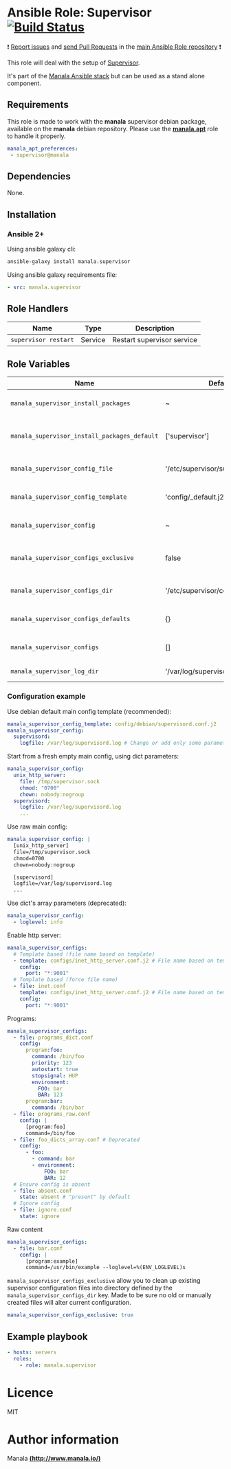 # Ansible Role: Supervisor [![Build Status](https://travis-ci.org/manala/ansible-role-supervisor.svg?branch=master)](https://travis-ci.org/manala/ansible-role-supervisor)

:exclamation: [Report issues](https://github.com/manala/ansible-roles/issues) and [send Pull Requests](https://github.com/manala/ansible-roles/pulls) in the [main Ansible Role repository](https://github.com/manala/ansible-roles) :exclamation:

This role will deal with the setup of [Supervisor](http://supervisord.org/).

It's part of the [Manala Ansible stack](http://www.manala.io) but can be used as a stand alone component.

## Requirements

This role is made to work with the __manala__ supervisor debian package, available on the __manala__ debian repository. Please use the [**manala.apt**](https://galaxy.ansible.com/manala/apt/) role to handle it properly.

```yaml
manala_apt_preferences:
 - supervisor@manala
```

## Dependencies

None.

## Installation

### Ansible 2+

Using ansible galaxy cli:

```bash
ansible-galaxy install manala.supervisor
```

Using ansible galaxy requirements file:

```yaml
- src: manala.supervisor
```

## Role Handlers

| Name                 | Type    | Description                |
| -------------------- | ------- | -------------------------- |
| `supervisor restart` | Service | Restart supervisor service |

## Role Variables

| Name                                         | Default                            | Type         | Description                                           |
| -------------------------------------------- | ---------------------------------- | ------------ | ----------------------------------------------------- |
| `manala_supervisor_install_packages`         | ~                                  | Array        | Dependency packages to install                        |
| `manala_supervisor_install_packages_default` | ['supervisor']                     | Array        | Default dependency packages to install                |
| `manala_supervisor_config_file`              | '/etc/supervisor/supervisord.conf' | String       | Main configuration file path                          |
| `manala_supervisor_config_template`          | 'config/_default.j2'               | String       | Main configuration template path                      |
| `manala_supervisor_config`                   | ~                                  | Array/String | Main configuration directives                         |
| `manala_supervisor_configs_exclusive`        | false                              | Boolean      | Exclusion of existing files additional configurations |
| `manala_supervisor_configs_dir`              | '/etc/supervisor/conf.d'           | String       | Additional configurations directory path              |
| `manala_supervisor_configs_defaults`         | {}                                 | Array        | Additional configurations defaults                    |
| `manala_supervisor_configs`                  | []                                 | Array        | Additional configurations directives                  |
| `manala_supervisor_log_dir`                  | '/var/log/supervisor'              | String       | Log directory path                                    |

### Configuration example

Use debian default main config template (recommended):
```yaml
manala_supervisor_config_template: config/debian/supervisord.conf.j2
manala_supervisor_config:
  supervisord:
    logfile: /var/log/supervisord.log # Change or add only some parameters
```

Start from a fresh empty main config, using dict parameters:
```yaml
manala_supervisor_config:
  unix_http_server:
    file: /tmp/supervisor.sock
    chmod: "0700"
    chown: nobody:nogroup
  supervisord:
    logfile: /var/log/supervisord.log
    ...
```

Use raw main config:
```yaml
manala_supervisor_config: |
  [unix_http_server]
  file=/tmp/supervisor.sock
  chmod=0700
  chown=nobody:nogroup

  [supervisord]
  logfile=/var/log/supervisord.log
  ...
```

Use dict's array parameters (deprecated):
```yaml
manala_supervisor_config:
  - loglevel: info
```

Enable http server:
```yaml
manala_supervisor_configs:
  # Template based (file name based on template)
  - template: configs/inet_http_server.conf.j2 # File name based on template name
    config:
      port: "*:9001"
  # Template based (force file name)
  - file: inet.conf
    template: configs/inet_http_server.conf.j2 # File name based on template name
    config:
      port: "*:9001"      
```

Programs:
```yaml
manala_supervisor_configs:
  - file: programs_dict.conf
    config:
      program:foo:
        command: /bin/foo
        priority: 123
        autostart: true
        stopsignal: HUP
        environment:
          FOO: bar
          BAR: 123
      program:bar:
        command: /bin/bar
  - file: programs_raw.conf
    config: |
      [program:foo]
      command=/bin/foo
  - file: foo_dicts_array.conf # Deprecated
    config:
      - foo:
        - command: bar
        - environment:
            FOO: bar
            BAR: 12
  # Ensure config is absent
  - file: absent.conf
    state: absent # "present" by default
  # Ignore config
  - file: ignore.conf
    state: ignore
```

Raw content

```yaml
manala_supervisor_configs:
  - file: bar.conf
    config: |
      [program:example]
      command=/usr/bin/example --loglevel=%(ENV_LOGLEVEL)s
```

`manala_supervisor_configs_exclusive` allow you to clean up existing supervisor configuration files into directory defined by the `manala_supervisor_configs_dir` key. Made to be sure no old or manually created files will alter current configuration.

```yaml
manala_supervisor_configs_exclusive: true
```

## Example playbook

```yaml
- hosts: servers
  roles:
    - role: manala.supervisor
```

# Licence

MIT

# Author information

Manala [**(http://www.manala.io/)**](http://www.manala.io)

